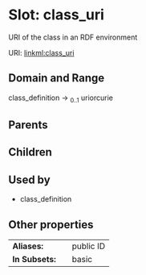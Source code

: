 
# Slot: class_uri


URI of the class in an RDF environment

URI: [linkml:class_uri](https://w3id.org/linkml/class_uri)


## Domain and Range

class_definition &#8594;  <sub>0..1</sub> uriorcurie

## Parents


## Children


## Used by

 * class_definition

## Other properties

|  |  |  |
| --- | --- | --- |
| **Aliases:** | | public ID |
| **In Subsets:** | | basic |

